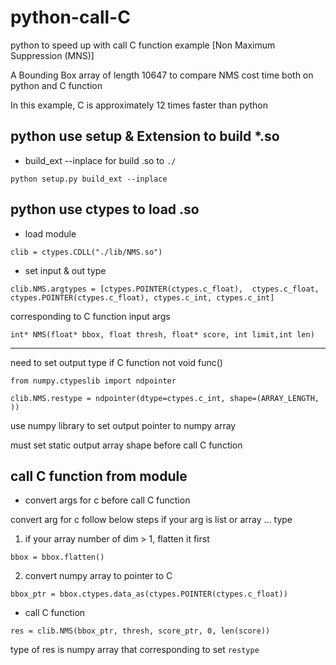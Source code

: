 # python-call-C
python to speed up with call C function example [Non Maximum Suppression (MNS)]

A Bounding Box array of length 10647 to compare NMS cost time both on python and C function

In this example, C is approximately 12 times faster than python

## python use setup & Extension to build *.so 
* build_ext --inplace for build .so to `./`

`python setup.py build_ext --inplace`

## python use ctypes to load .so 
* load module

`clib = ctypes.CDLL("./lib/NMS.so")`

* set input & out type

`clib.NMS.argtypes = [ctypes.POINTER(ctypes.c_float), 
                        ctypes.c_float, 
                        ctypes.POINTER(ctypes.c_float),
                        ctypes.c_int,
                        ctypes.c_int]`

corresponding to C function input args

`int* NMS(float* bbox, float thresh, float* score, int limit,int len)
`

---
need to set output type if C function not void func()

`from numpy.ctypeslib import ndpointer`

`clib.NMS.restype = ndpointer(dtype=ctypes.c_int, shape=(ARRAY_LENGTH, ))`

use numpy library to set output pointer to numpy array

must set static output array shape before call C function

## call C function from module

* convert args for c before call C function

convert arg for c follow below steps if your arg is list or array ... type

1. if your array number of dim > 1, flatten it first 

`bbox = bbox.flatten()`

2. convert numpy array to pointer to C

`bbox_ptr = bbox.ctypes.data_as(ctypes.POINTER(ctypes.c_float))`

* call C function

`res = clib.NMS(bbox_ptr, thresh, score_ptr, 0, len(score))`

type of res is numpy array that corresponding to set `restype`




